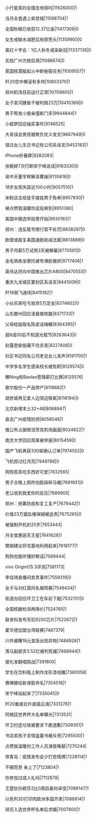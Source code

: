 小行星真的会撞击地球吗|11626000|1

当月全食遇上紫禁城|11598704|1

全国秋粮已收获12.37亿亩|11417309|0

女生戒碳水减肥后局部秃头|11359900|0

美红十字会：1亿人秋冬或染新冠|11337138|0

实拍广州方舱启用|11088674|0

英国核潜艇起火中断秘密任务|11009557|1

歼20空中横滚有多帅|10803370|1

郑州机场目前运行正常|10709605|1

女子卖河豚鱼干被判赔23万|10410369|0

男子帮发小接亲撞断门牙|9944844|1

小超梦回应抽奖事件|9746525|

大哥误会男孩被欺负仗义发言|9687949|0

错过女儿生日书记有公司系谣言|9452183|1

iPhone折叠屏|9282083|

张婉婷7次打断宋宁峰说话|9163330|0

易中天董宇辉解读曹操|9135818|0

18岁女孩失踪近100小时|9057510|1

米粉店主给徒手接娃男子免单|8957930|1

被点燃我温暖你这段爽到|8951380|

美国中期选举投票开始|8930183|1

郑州：违反尾号限行暂不处罚|8838297|0

欧盟或报复美国通胀削减法案|8813889|0

男子月薪5万试用3天被解雇|8770561|0

金毛熟练坐摩托被夸满脸傲娇|8717406|1

英伟达将向中国推出芯片A800|8470553|1

重庆九龙坡区要封区系谣言|8441009|0

歼16倒飞通场|8415182|1

小伙买房吃亏放弃5万定金|8374602|0

山东滕州回应凌晨做核酸|8371733|1

父母给娃取名陈皮话梅糖|8364395|1

超6成00后不知道光棍节|8263643|0

赵露思偷偷藏不住杀青|8227408|0

社区书记同名公司老总女儿发声|8191700|1

中学多名学生感染校长被免职|8129574|0

曝Ning和Baolan愿降薪打比赛|8125576|

歌尔股份一产品停产|8119682|1

胡彦斌再见爱人边哭边吸氧|8118194|0

北京新增本土32+48|8068947|

直击广州疫情防控|8058046|1

俄公布占据顿涅茨克机场画面|8024822|1

南京大学回应周某被举报|8015459|0

国产飞机再获330架确认订单|7974552|0

飞机掠过红月亮|7949788|0

狗狗乖乖吃东西好可爱|7832565|

男子合租上厕所怕脏踩碎马桶|7691931|0

老公收到我爱你的反应|7689905|

郑州：统筹防疫和复工复产|7679442|1

价值23万猫坠楼保姆被追责|7675265|0

被强制开机的25岁|7653443|

月全食邂逅天王星|7641628|1

樊纲建议将宅基地利用起来|7618177|1

狗狗也能听懂好赖话|7589444|

vivo OriginOS 3评测|7581173|

李佳琦直播间卖贵事件|7559319|0

女子与刘红英同名被网暴|7549434|1

街道办回应环卫工在车前下跪|7532701|0

全国核酸检测再降价|7524765|1

联发科发布天玑9200芯片|7522672|1

霍华德加盟台湾联赛|7487379|

川外被曝18元盒饭出现异物|7484928|1

落马副部贪3.52亿被判死缓|7468944|1

接化发翻唱挑战|7391800|

学生在饮料瓶上制作龙形漆线雕|7360058|

赛琳娜给新肾脏命名|7354518|1

宋宁峰站起来了|7335045|0

歼20垂直拉升直插云海|7331276|1

阿根廷世界杯大名单曝光|7313531|

环卫扫歪垃圾被要求下跪道歉|7309301|1

书店卖孩子言情盗墓书被斥责|7295500|1

点燃我温暖你工作人员演我嘴替|7270244|

侠客岛：疫情发布会少打悲情牌|7228114|1

不期而至 亲上了|7123804|1

你参加过成人礼吗|7112879|

王楚钦孙颖莎3比0周启豪何卓佳|7089147|1

以色列3D打印肉欧洲多国开卖|7086814|1

球员入选世界杯名单后求婚|7007800|1

